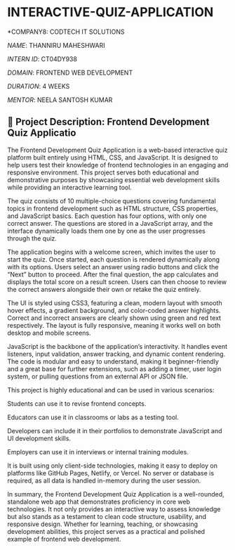 # INTERACTIVE-QUIZ-APPLICATION

*COMPANY8: CODTECH IT SOLUTIONS

*NAME*: THANNIRU MAHESHWARI

*INTERN ID*: CT04DY938

*DOMAIN*: FRONTEND WEB DEVELOPMENT

*DURATION*: 4 WEEKS

*MENTOR*: NEELA SANTOSH KUMAR

## 📄 Project Description: Frontend Development Quiz Applicatio

The Frontend Development Quiz Application is a web-based interactive quiz platform built entirely using HTML, CSS, and JavaScript. It is designed to help users test their knowledge of frontend technologies in an engaging and responsive environment. This project serves both educational and demonstrative purposes by showcasing essential web development skills while providing an interactive learning tool.

The quiz consists of 10 multiple-choice questions covering fundamental topics in frontend development such as HTML structure, CSS properties, and JavaScript basics. Each question has four options, with only one correct answer. The questions are stored in a JavaScript array, and the interface dynamically loads them one by one as the user progresses through the quiz.

The application begins with a welcome screen, which invites the user to start the quiz. Once started, each question is rendered dynamically along with its options. Users select an answer using radio buttons and click the “Next” button to proceed. After the final question, the app calculates and displays the total score on a result screen. Users can then choose to review the correct answers alongside their own or retake the quiz entirely.

The UI is styled using CSS3, featuring a clean, modern layout with smooth hover effects, a gradient background, and color-coded answer highlights. Correct and incorrect answers are clearly shown using green and red text respectively. The layout is fully responsive, meaning it works well on both desktop and mobile screens.

JavaScript is the backbone of the application’s interactivity. It handles event listeners, input validation, answer tracking, and dynamic content rendering. The code is modular and easy to understand, making it beginner-friendly and a great base for further extensions, such as adding a timer, user login system, or pulling questions from an external API or JSON file.

This project is highly educational and can be used in various scenarios:

Students can use it to revise frontend concepts.

Educators can use it in classrooms or labs as a testing tool.

Developers can include it in their portfolios to demonstrate JavaScript and UI development skills.

Employers can use it in interviews or internal training modules.

It is built using only client-side technologies, making it easy to deploy on platforms like GitHub Pages, Netlify, or Vercel. No server or database is required, as all data is handled in-memory during the user session.

In summary, the Frontend Development Quiz Application is a well-rounded, standalone web app that demonstrates proficiency in core web technologies. It not only provides an interactive way to assess knowledge but also stands as a testament to clean code structure, usability, and responsive design. Whether for learning, teaching, or showcasing development abilities, this project serves as a practical and polished example of frontend web development.

